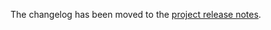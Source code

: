 The changelog has been moved to the [project release notes](https://nautobot.readthedocs.io/en/stable/release-notes/).

